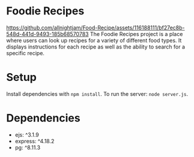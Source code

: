 # Foodie Recipes
https://github.com/allnightjam/Food-Recipe/assets/116188111/bf27ec8b-548d-441d-9493-185b68570783
The Foodie Recipes project is a place where users can look up recipes for a variety of different food types. It displays instructions for each recipe as well as the ability to search for a specific recipe.

# Setup
Install dependencies with `npm install`. To run the server: `node server.js`.

# Dependencies
  - ejs: ^3.1.9
  - express: ^4.18.2
  - pg: ^8.11.3
